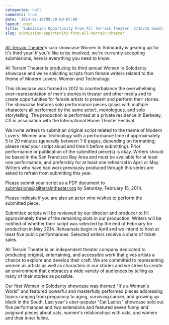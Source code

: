 ```yaml
---
categories: null
comments: true
date: '2014-01-16T09:50:00-07:00'
layout: post
title: 'Submission Opportunity From All Terrain Theater, 2/15/15 deadline, #pwopp'
slug: submission-opportunity-from-all-terrain-theater
---
```


[All Terrain Theater](http://www.allterraintheater.org/)'s solo showcase Women In Solodarity is gearing up for it's third year! If you'd like to be involved, we're currently accepting submissions, here is everything you need to know:

All Terrain Theater is producing its third annual Women in Solodarity showcase and we're soliciting scripts from female writers related to the theme of Modern Lovers: Women and Technology. 

This showcase was formed in 2012 to counterbalance the overwhelming over-representation of men's stories in theater and other media and to create opportunities for female artists to present and perform their stories. The showcase features solo performance pieces (plays with multiple characters all performed by the same actor), monologues, and solo storytelling. The production is performed at a private residence in Berkeley, CA in association with the International Home Theater Festival.

We invite writers to submit an original script related to the theme of Modern Lovers: Women and Technology with a performance time of approximately 5 to 20 minutes (generally between 1-8 pages, depending on formatting; please read your script aloud and time it before submitting). Prior performance or publication of the submitted piece(s) is okay. Writers should be based in the San Francisco Bay Area and must be available for at least one performance, and preferably for at least one rehearsal in April or May. Writers who have had work previously produced through this series are asked to refrain from submitting this year. 

Please submit your script as a PDF document to [submissions@allterraintheater.org](mailto:submissions@allterraintheater.org) by Saturday, February 15, 2014.

Please indicate if you are also an actor who wishes to perform the submitted piece.

Submitted scripts will be reviewed by our director and producer to fill approximately three of the remaining slots in our production. Writers will be notified of whether their script was selected by the end of February for production in May 2014. Rehearsals begin in April and we intend to host at least five public performances. Selected writers receive a share of ticket sales.

All Terrain Theater is an independent theater company dedicated to producing original, entertaining, and accessible work that gives artists a chance to explore and develop their craft. We are committed to representing women as artists as well as characters in our stories and we strive to create an environment that embraces a wide variety of audiences by telling as many of their stories as possible.

Our first Women in Solodarity showcase was themed "It's a Woman's World" and featured powerful and masterfully performed pieces addressing topics ranging from pregnancy to aging, surviving cancer, and growing up black in the South. Last year's uber-popular "Cat Ladies" showcase sold out five performances and two extensions and featured seven funny and poignant pieces about cats, women's relationships with cats, and women and their inner feline.
